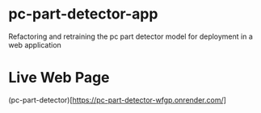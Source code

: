 # pc-part-detector-app
Refactoring and retraining the pc part detector model for deployment in a web application

# Live Web Page
(pc-part-detector)[https://pc-part-detector-wfgp.onrender.com/]

